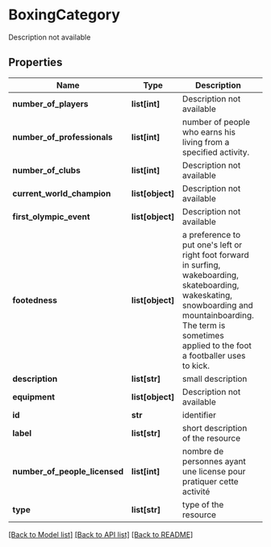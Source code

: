 # BoxingCategory

Description not available
## Properties
Name | Type | Description | Notes
------------ | ------------- | ------------- | -------------
**number_of_players** | **list[int]** | Description not available | [optional] 
**number_of_professionals** | **list[int]** | number of people who earns his living from a specified activity. | [optional] 
**number_of_clubs** | **list[int]** | Description not available | [optional] 
**current_world_champion** | **list[object]** | Description not available | [optional] 
**first_olympic_event** | **list[object]** | Description not available | [optional] 
**footedness** | **list[object]** | a preference to put one&#39;s left or right foot forward in surfing, wakeboarding, skateboarding, wakeskating, snowboarding and mountainboarding. The term is sometimes applied to the foot a footballer uses to kick. | [optional] 
**description** | **list[str]** | small description | [optional] 
**equipment** | **list[object]** | Description not available | [optional] 
**id** | **str** | identifier | [optional] 
**label** | **list[str]** | short description of the resource | [optional] 
**number_of_people_licensed** | **list[int]** | nombre de personnes ayant une license pour pratiquer cette activité | [optional] 
**type** | **list[str]** | type of the resource | [optional] 

[[Back to Model list]](../README.md#documentation-for-models) [[Back to API list]](../README.md#documentation-for-api-endpoints) [[Back to README]](../README.md)


